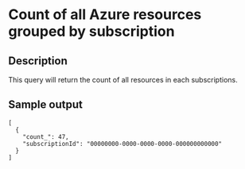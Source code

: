 # Count of all Azure resources grouped by subscription

## Description
This query will return the count of all resources in each subscriptions.

## Sample output
```
[
  {
    "count_": 47,
    "subscriptionId": "00000000-0000-0000-0000-000000000000"
  }
]
```